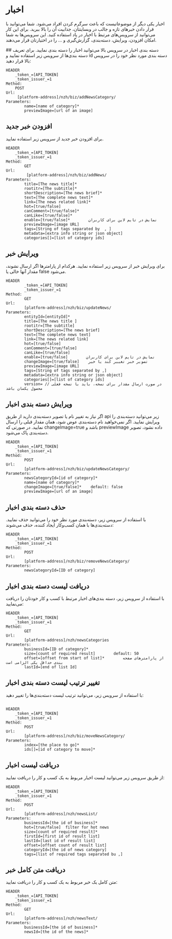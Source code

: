 # اخبار
اخبار یکی دیگر از موضوعا‌تیست که باعث سرگرم کردن افراد می‌شود. شما می‌توانید با قرار دادن خبرهای تازه و جالب در وبسایتتان، جذابیت آن را بالا ببرید. برای این کار می‌توانید از سرویس‌های مرتبط با اخبار در پاد استفاده کنید. این سرویس‌ها به شما امکان افزودن، ویرایش، دسته‌بندی، گزارش‌گیری و … را در اختیارتان قرار می‌دهند.

<div class="box-end">
</div>
## دسته بندی اخبار  
در سرویس بالا می‌توانید اخبار را دسته بندی نمایید. برای تعریف دسته بندی‌ها از سرویس زیر استفاده نمایید و id دسته بندی مورد نظر خود را در سرویس بالا قرار دهید:

```
HEADER
    _token_=[API_TOKEN]
    _token_issuer_=1
Method:
    POST
Url:  
     [platform-address]/nzh/biz/addNewsCategory/
Parameters:
        name=[name of category]*
        previewImage=[url of an image]
```

<div class="box-end">
</div>

## افزودن خبر جدید
برای افزودن خبر جدید از سرویس زیر استفاده نمایید.

```
HEADER
    _token_=[API_TOKEN]
    _token_issuer_=1
Method:
        GET
Url:
         [platform-address]/nzh/biz/addNews/
Parameters:
        title=[The news title]*
        rootitr=[The subtitle]*
        shortDescription=[The news brief]*
        text=[The complete news text]*
        link=[The news related link]*
        hot=[true/false]
        canComment=[true/false]*
        canLike=[true/false]*
        enable=[true/false]*        نمایش در تایم لاین برای کاربران
        previewImage=[image URL]
        tags=[String of tags separated by  , ]
        metadata=[extra info string or json object]
        categories[]=[list of category ids]
```

<div class="box-end">
</div>

## ویرایش خبر
برای ویرایش خبر از سرویس زیر استفاده نمایید.  هرکدام از پارامترها اگر ارسال نشوند، مقدار آنها خالی یا false می‌شود.

```
HEADER
        _token_=[API_TOKEN] 
        _token_issuer_=1
Method:
        GET
Url:
        [platform-address]/nzh/biz/updateNews/
Parameters:
        entityId=[entityId]*
        title=[The news title ]
        rootitr=[The subtitle]
        shortDescription=[The news brief]
        text=[The complete news text]
        link=[The news related link]
        hot=[true/false]
        canComment=[true/false]
        canLike=[true/false]
        enable=[true/false]        نمایش در تایم لاین برای کاربران
        changeImage=[true/false]    تصویر خبر تغییر کند یا خیر
        previewImage=[image URL]
        tags=[String of tags separated by ,]
        metadata=[extra info string or json object]
        categories[]=[list of category ids]
        version= // در صورت ارسال مقدار برای نسخه، باید با نسخه فعلی محصول یکسان باشد
```

<div class="box-end">
</div>

## ویرایش دسته بندی اخبار
اگر نیاز به تغییر نام یا تصویر دسته‌بندی دارید از طریق api زیر می‌توانید دسته‌بندی را ویرایش نمایید.  اگر نمی‌خواهید نام دسته‌بندی عوض شود، همان مقدار قبلی را ارسال نمایید. در صورتی که changeImage=true باشد و previewImage داده نشود، تصویر دسته‌بندی پاک می‌شود.

```
HEADER
    _token_=[API_TOKEN]
    _token_issuer_=1
Method:
        POST
Url:
        [platform-address]/nzh/biz/updateNewsCategory/
Parameters:
        newsCategoryId=[id of category]*
        name=[name of category]*
        changeImage=[true/false]*    default: false
        previewImage=[url of an image]
```

<div class="box-end">
</div>

## حذف دسته بندی اخبار
با استفاده از سرویس زیر، دسته‌بندی مورد نظر خود را می‌توانید حذف نمایید. دسته‌بندی‌ها با همان کسب‌و‌کار ایجاد کننده، حذف می‌شوند:

```
HEADER
    _token_=[API_TOKEN]
    _token_issuer_=1
Method:
        POST  
Url:
        [platform-address]/nzh/biz/removeNewsCategory/
Parameters:
        newsCategoryId=[ID of category]
```

<div class="box-end">
</div>

## دریافت لیست دسته بندی اخبار
با استفاده از سرویس زیر، دسته بندی‌های اخبار مرتبط با کسب و کار خودتان را دریافت می‌نمایید:

```
HEADER
    _token_=[API_TOKEN]
    _token_issuer_=1
Method:
        GET 
Url:
        [platform-address]/nzh/newsCategories
Parameters:
        businessId=[ID of category]*
        size=[count of required result]        default: 50
        offset=[offset from start of list]*        از پارامترهای صفحه بندی حداقل یکی الزامی است
        lastId=[end of list Id]
```

<div class="box-end">
</div>

## تغییر ترتیب لیست دسته بندی اخبار

با استفاده از سرویس زیر، می‌توانید ترتیب لیست دسته‌بندی‌ها را تغییر دهید:

```

HEADER
    _token_=[API_TOKEN]
    _token_issuer_=1
Method:
        POST
Url:
        [platform-address]/nzh/biz/moveNewsCategory/
Parameters:
        index=[the place to go]*
        ids[]=[id of category to move]*

```

<div class="box-end">
</div>

## دریافت لیست اخبار
از طریق سرویس زیر می‌توانید لیست اخبار مربوط به یک کسب و کار را دریافت نمایید:

```
HEADER
    _token_=[API_TOKEN]
    _token_issuer_=1
Method:
        POST 
Url:
        [platform-address]/nzh/newsList/
Parameters:
        businessId=[the id of business]*
        hot=[true/false]  filter for hot news
        size=[count of required result]*
        firstId=[first id of result list]
        lastId=[last id of result list]
        offset=[offset count of result list]
        categoryId=[the id of news category]
        tags=[list of required tags separated bu ,]
```

<div class="box-end">
</div>

## دریافت متن کامل خبر
متن کامل یک خبر مربوط به یک کسب و کار را دریافت نمایید:

```
HEADER
    _token_=[API_TOKEN]
    _token_issuer_=1
Method:
        GET
Url:
        [platform-address]/nzh/newsText/
Parameters:
        businessId=[the id of business]*
        newsId=[the id of the news]*
```


<div class="box-end">
</div>
